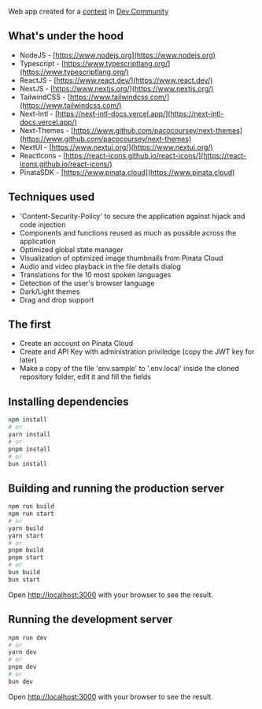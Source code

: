 Web app created for a [contest](https://dev.to/challenges/pinata) in [Dev Community](https://dev.to)

## What's under the hood

-  NodeJS - [https://www.nodejs.org](https://www.nodejs.org)
-  Typescript - [https://www.typescriptlang.org/](https://www.typescriptlang.org/)
-  ReactJS - [https://www.react.dev/](https://www.react.dev/)
-  NextJS - [https://www.nextjs.org/](https://www.nextjs.org/)
-  TailwindCSS - [https://www.tailwindcss.com/](https://www.tailwindcss.com/)
-  Next-Intl - [https://next-intl-docs.vercel.app/](https://next-intl-docs.vercel.app/)
-  Next-Themes - [https://www.github.com/pacocoursey/next-themes](https://www.github.com/pacocoursey/next-themes)
-  NextUI - [https://www.nextui.org/](https://www.nextui.org/)
-  ReactIcons - [https://react-icons.github.io/react-icons/](https://react-icons.github.io/react-icons/)
-  PinataSDK - [https://www.pinata.cloud](https://www.pinata.cloud)

## Techniques used

-  'Content-Security-Policy' to secure the application against hijack and code injection
-  Components and functions reused as much as possible across the application
-  Optimized global state manager
-  Visualization of optimized image thumbnails from Pinata Cloud
-  Audio and video playback in the file details dialog
-  Translations for the 10 most spoken languages
-  Detection of the user's browser language
-  Dark/Light themes
-  Drag and drop support

## The first

-  Create an account on Pinata Cloud
-  Create and API Key with administration priviledge (copy the JWT key for later)
-  Make a copy of the file 'env.sample' to '.env.local' inside the cloned repository folder, edit it and fill the fields

## Installing dependencies

```bash
npm install
# or
yarn install
# or
pnpm install
# or
bun install
```

## Building and running the production server

```bash
npm run build
npm run start
# or
yarn build
yarn start
# or
pnpm build
pnpm start
# or
bun build
bun start
```

Open [http://localhost:3000](http://localhost:3000) with your browser to see the result.

## Running the development server

```bash
npm run dev
# or
yarn dev
# or
pnpm dev
# or
bun dev
```

Open [http://localhost:3000](http://localhost:3000) with your browser to see the result.
